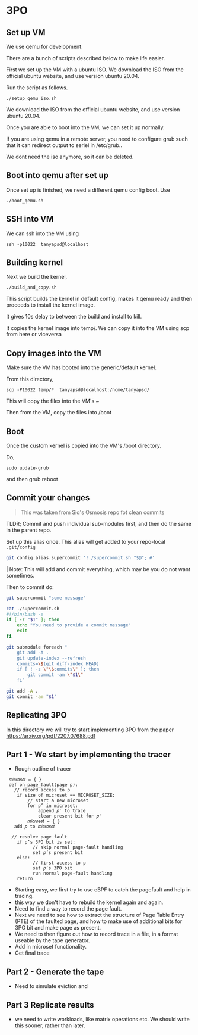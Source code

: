# 3PO


## Set up VM 

We use qemu for development. 

There are a bunch of scripts described below to make life easier. 

First we set up the VM with a ubuntu ISO. We download the ISO from the official ubuntu website, and use version ubuntu 20.04. 

Run the script as follows. 

```
./setup_qemu_iso.sh

```

We download the ISO from the official ubuntu website, and use version ubuntu 20.04. 

Once you are able to boot into the VM, we can set it up normally.

If you are using qemu in a remote server, you need to configure grub such that it can redirect output to seriel in /etc/grub..
 
We dont need the iso anymore, so it can be deleted.


## Boot into qemu after set up 

Once set up is finished, we need a different qemu config boot. Use 

```
./boot_qemu.sh 

```

## SSH into VM 

We can ssh into the VM using

```
ssh -p10022  tanyapsd@localhost
```

## Building kernel

Next we build the kernel, 

```
./build_and_copy.sh

```

This script builds the kernel in default config, makes it qemu ready and then proceeds to install the kernel image. 

It gives 10s delay to between the build and install to kill. 

It copies the kernel image into temp/. We can copy it into the VM using scp from here or viceversa 

## Copy images into the VM 

Make sure the VM has booted into the generic/default kernel. 

From this directory, 


```
scp -P10022 temp/*  tanyapsd@localhost:/home/tanyapsd/
```

This will copy the files into the VM's ~

Then from the VM, copy the files into /boot


## Boot 

Once the custom kernel is copied into the VM's /boot directory. 

Do, 

```
sudo update-grub
```

and then grub reboot 

## Commit your changes

> This was taken from Sid's Osmosis repo fot clean commits 

TLDR; Commit and push individual sub-modules first, and then do the same in the parent repo.

Set up this alias once. This alias will get added to your repo-local `.git/config`

```bash
git config alias.supercommit '!./supercommit.sh "$@"; #'
```

| Note: This will add and commit everything, which may be you do not want sometimes.

Then to commit do:
```bash
git supercommit "some message"
```

```bash
cat ./supercommit.sh
#!/bin/bash -e
if [ -z "$1" ]; then
    echo "You need to provide a commit message"
    exit
fi

git submodule foreach "
    git add -A .
    git update-index --refresh
    commits=\$(git diff-index HEAD)
    if [ ! -z \"\$commits\" ]; then
        git commit -am \"$1\"
    fi"

git add -A .
git commit -am "$1"
```

## Replicating 3PO

In this directory we will try to start implementing 3PO from the paper https://arxiv.org/pdf/2207.07688.pdf

## Part 1 - We start by implementing the tracer 


- Rough outline of tracer

```angular2html
 𝑚𝑖𝑐𝑟𝑜𝑠𝑒𝑡 = { }
 def on_page_fault(page p):
   // record access to p
    if size of microset == MICROSET_SIZE:
        // start a new microset
        for p’ in microset:
            append 𝑝′ to trace
            clear present bit for 𝑝'
        𝑚𝑖𝑐𝑟𝑜𝑠𝑒𝑡 = { }
   add 𝑝 to 𝑚𝑖𝑐𝑟𝑜𝑠𝑒𝑡

  // resolve page fault
    if p’s 3PO bit is set:
          // skip normal page-fault handling
          set 𝑝’s present bit
    else:
          // first access to p
          set 𝑝’s 3PO bit
          run normal page-fault handling
    return
```

- Starting easy, we first try to use eBPF to catch the pagefault and help in tracing.
- this way we don't have to rebuild the kernel again and again. 
- Need to find a way to record the page fault.
- Next we need to see how to extract the structure of Page Table Entry (PTE) of the faulted page, and how to make use of additional bits for 3PO bit and make page as present. 
- We need to then figure out how to record trace in a file, in a format useable by the tape generator.
- Add in microset functionality. 
- Get final trace 




## Part 2 - Generate the tape

- Need to simulate eviction and 
## Part 3 Replicate results

- we need to write workloads, like matrix operations etc. We should write this sooner, rather than later. 




